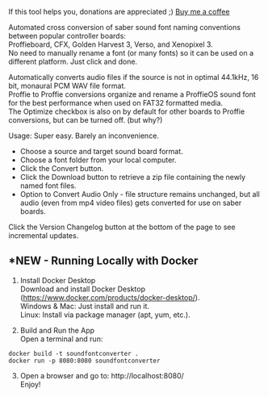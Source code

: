 <p>If this tool helps you, donations are appreciated ;) <a href="https://www.buymeacoffee.com/brianconner">Buy me a coffee</a></p>  

Automated cross conversion of saber sound font naming conventions between popular controller boards:  
Proffieboard, CFX, Golden Harvest 3, Verso, and Xenopixel 3.    
No need to manually rename a font (or many fonts) so it can be used on a different platform. Just click and done.  

Automatically converts audio files if the source is not in optimal 44.1kHz, 16 bit, monaural PCM WAV file format.  
Proffie to Proffie conversions organize and rename a ProffieOS sound font for the best performance when used on FAT32 formatted media.  
The Optimize checkbox is also on by default for other boards to Proffie conversions, but can be turned off. (but why?)  

Usage: Super easy. Barely an inconvenience.  

- Choose a source and target sound board format.  
- Choose a font folder from your local computer.  
- Click the Convert button.  
- Click the Download button to retrieve a zip file containing the newly named font files.
- Option to Convert Audio Only - file structure remains unchanged, but all audio (even from mp4 video files) gets converted for use on saber boards. 

Click the Version Changelog button at the bottom of the page to see incremental updates.

## *NEW - Running Locally with Docker

1. Install Docker Desktop  
Download and install Docker Desktop (https://www.docker.com/products/docker-desktop/).  
Windows & Mac: Just install and run it.  
Linux: Install via package manager (apt, yum, etc.).  

2. Build and Run the App  
Open a terminal and run:
```
docker build -t soundfontconverter .
docker run -p 8080:8080 soundfontconverter
```  
3. Open a browser and go to:
 http://localhost:8080/  
Enjoy!
